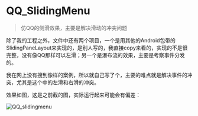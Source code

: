 # QQ_SlidingMenu
> 仿QQ的侧滑效果，主要是解决滑动的冲突问题

除了我的工程之外，文件中还有两个项目，一个是用其他的Android包带的SlidingPaneLayout来实现的，是别人写的，我直接copy来看的，实现的不是很完整，没有像QQ那样可以左滑；另一个是瀑布流的效果，主要是考察事件分发的。

我在网上没有搜到像样的案例，所以就自己写了个，主要的难点就是解决事件的冲突，尤其是这个中的左滑和右滑的冲突。

效果如图，这是之前截的图，实际运行起来可能会有偏差：

![QQ_slidingmenu](QQ_slidingmenu.gif)

